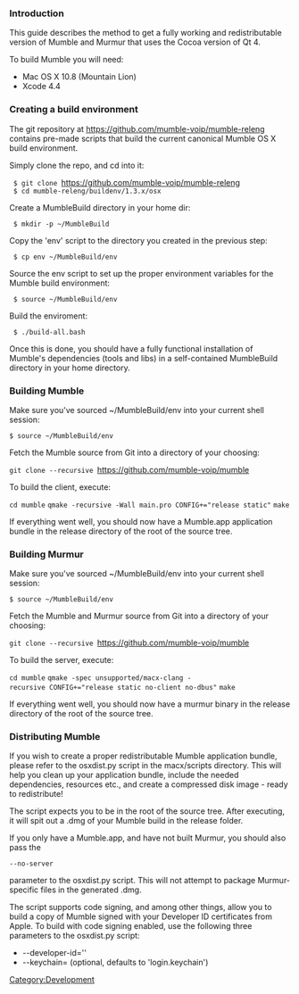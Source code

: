 ### Introduction

This guide describes the method to get a fully working and
redistributable version of Mumble and Murmur that uses the Cocoa version
of Qt 4.

To build Mumble you will need:

  - Mac OS X 10.8 (Mountain Lion)
  - Xcode 4.4

### Creating a build environment

The git repository at <https://github.com/mumble-voip/mumble-releng>
contains pre-made scripts that build the current canonical Mumble OS X
build environment.

Simply clone the repo, and cd into it:

` $ git clone `<https://github.com/mumble-voip/mumble-releng>
` $ cd mumble-releng/buildenv/1.3.x/osx`

Create a MumbleBuild directory in your home dir:

` $ mkdir -p ~/MumbleBuild`

Copy the 'env' script to the directory you created in the previous step:

` $ cp env ~/MumbleBuild/env`

Source the env script to set up the proper environment variables for the
Mumble build environment:

` $ source ~/MumbleBuild/env`

Build the enviroment:

` $ ./build-all.bash`

Once this is done, you should have a fully functional installation of
Mumble's dependencies (tools and libs) in a self-contained MumbleBuild
directory in your home directory.

### Building Mumble

Make sure you've sourced \~/MumbleBuild/env into your current shell
session:

`$ source ~/MumbleBuild/env`

Fetch the Mumble source from Git into a directory of your choosing:

`git clone --recursive `<https://github.com/mumble-voip/mumble>

To build the client, execute:

`cd mumble`
`qmake -recursive -Wall main.pro CONFIG+="release static"`
`make`

If everything went well, you should now have a Mumble.app application
bundle in the release directory of the root of the source tree.

### Building Murmur

Make sure you've sourced \~/MumbleBuild/env into your current shell
session:

`$ source ~/MumbleBuild/env`

Fetch the Mumble and Murmur source from Git into a directory of your
choosing:

`git clone --recursive `<https://github.com/mumble-voip/mumble>

To build the server, execute:

`cd mumble`
`qmake -spec unsupported/macx-clang -recursive CONFIG+="release static no-client no-dbus"`
`make`

If everything went well, you should now have a murmur binary in the
release directory of the root of the source tree.

### Distributing Mumble

If you wish to create a proper redistributable Mumble application
bundle, please refer to the osxdist.py script in the macx/scripts
directory. This will help you clean up your application bundle, include
the needed dependencies, resources etc., and create a compressed disk
image - ready to redistribute\!

The script expects you to be in the root of the source tree. After
executing, it will spit out a .dmg of your Mumble build in the release
folder.

If you only have a Mumble.app, and have not built Murmur, you should
also pass the

`--no-server`

parameter to the osxdist.py script. This will not attempt to package
Murmur-specific files in the generated .dmg.

The script supports code signing, and among other things, allow you to
build a copy of Mumble signed with your Developer ID certificates from
Apple. To build with code signing enabled, use the following three
parameters to the osxdist.py script:

  - \--developer-id='<Name or Organization>'
  - \--keychain=<keychain> (optional, defaults to 'login.keychain')

[Category:Development](Category:Development "wikilink")